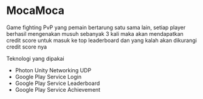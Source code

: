 # MocaMoca

Game fighting PvP yang pemain bertarung satu sama lain, setiap player berhasil mengenakan musuh sebanyak 3 kali maka akan mendapatkan credit score untuk masuk ke top leaderboard dan yang kalah akan dikurangi credit score nya

Teknologi yang dipakai
- Photon Unity Networking UDP
- Google Play Service Login
- Google Play Service Leaderboard
- Google Play Service Achievement
